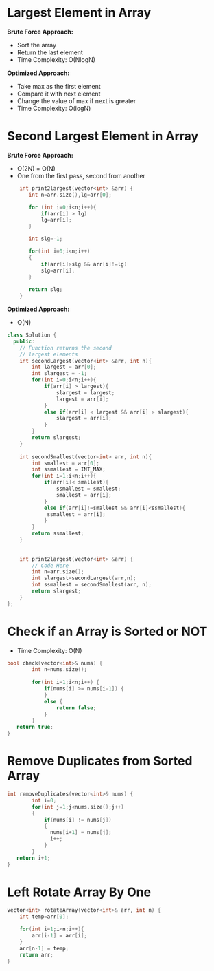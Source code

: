 # Largest Element in Array
**Brute Force Approach:**
- Sort the array
- Return the last element
- Time Complexity: O(NlogN)

**Optimized Approach:**
- Take max as the first element
- Compare it with next element
- Change the value of max if next is greater
- Time Complexity: O(logN)

# Second Largest Element in Array
**Brute Force Approach:**
- O(2N) = O(N)
- One from the first pass, second from another

```cpp
    int print2largest(vector<int> &arr) {
       int n=arr.size(),lg=arr[0];

       for (int i=0;i<n;i++){
           if(arr[i] > lg)
           lg=arr[i];
       }

       int slg=-1;

       for(int i=0;i<n;i++)
       {
           if(arr[i]>slg && arr[i]!=lg)
           slg=arr[i];
       }
       
       return slg;  
    }
```

**Optimized Approach:**
- O(N)

```cpp
class Solution {
  public:
    // Function returns the second
    // largest elements
    int secondLargest(vector<int> &arr, int n){
        int largest = arr[0];
        int slargest = -1;
        for(int i=0;i<n;i++){
            if(arr[i] > largest){
                slargest = largest;
                largest = arr[i];
            }
            else if(arr[i] < largest && arr[i] > slargest){
                slargest = arr[i];
            }
        }
        return slargest;
    }
    
    int secondSmallest(vector<int> arr, int n){
        int smallest = arr[0];
        int ssmallest = INT_MAX;
        for(int i=1;i<n;i++){
            if(arr[i]< smallest){
                ssmallest = smallest;
                smallest = arr[i];
            }
            else if(arr[i]!=smallest && arr[i]<ssmallest){
             ssmallest = arr[i];
            }
        }
        return ssmallest;
    }
    
    
    int print2largest(vector<int> &arr) {
        // Code Here
        int n=arr.size();
        int slargest=secondLargest(arr,n);
        int ssmallest = secondSmallest(arr, n);
        return slargest;
    }
};
```

# Check if an Array is Sorted or NOT
- Time Complexity: O(N)

```cpp
bool check(vector<int>& nums) {
        int n=nums.size();
        
        for(int i=1;i<n;i++) {
            if(nums[i] >= nums[i-1]) {
            }
            else {
                return false;
            }
        }
   return true;
}
```

# Remove Duplicates from Sorted Array

```cpp
int removeDuplicates(vector<int>& nums) {
        int i=0;
        for(int j=1;j<nums.size();j++)
        {
            if(nums[i] != nums[j])
            {
              nums[i+1] = nums[j];
              i++;
            }
        }
   return i+1;
}
```

# Left Rotate Array By One

```cpp
vector<int> rotateArray(vector<int>& arr, int n) {
    int temp=arr[0];

    for(int i=1;i<n;i++){
        arr[i-1] = arr[i];
    }
    arr[n-1] = temp;
    return arr;
}
```


